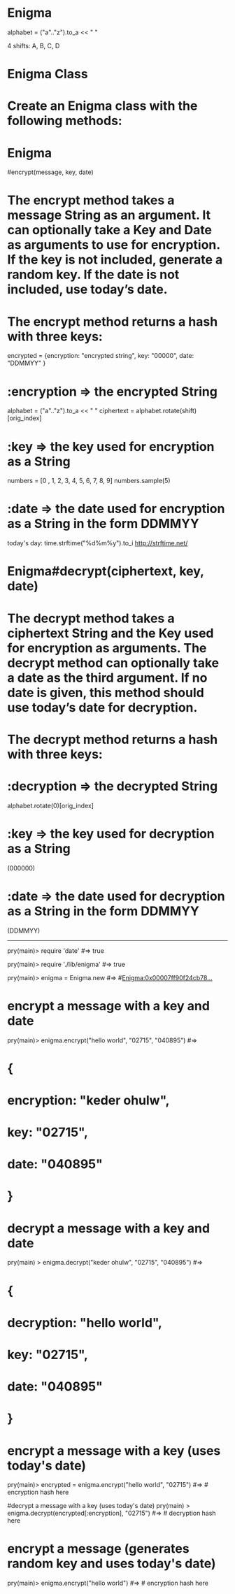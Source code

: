 # Enigma

alphabet = ("a".."z").to_a << " "

4 shifts: A, B, C, D

# Enigma Class
# Create an Enigma class with the following methods:
#
# Enigma
#encrypt(message, key, date)
# The encrypt method takes a message String as an argument. It can optionally take a Key and Date as arguments to use for encryption. If the key is not included, generate a random key. If the date is not included, use today’s date.

# The encrypt method returns a hash with three keys:
  encrypted = {encryption: "encrypted string",
                         key: "00000",
                        date: "DDMMYY"
                 }
# :encryption => the encrypted String
alphabet = ("a".."z").to_a << " "
ciphertext = alphabet.rotate(shift)[orig_index]

# :key => the key used for encryption as a String
numbers = [0 , 1, 2, 3, 4, 5, 6, 7, 8, 9]
numbers.sample(5)
# :date => the date used for encryption as a String in the form DDMMYY
today's day: time.strftime("%d%m%y").to_i
http://strftime.net/

# Enigma#decrypt(ciphertext, key, date)
# The decrypt method takes a ciphertext String and the Key used for encryption as arguments. The decrypt method can optionally take a date as the third argument. If no date is given, this method should use today’s date for decryption.
#
# The decrypt method returns a hash with three keys:
#
# :decryption => the decrypted String
  alphabet.rotate(0)[orig_index]
# :key => the key used for decryption as a String
  (000000)
# :date => the date used for decryption as a String in the form DDMMYY
  (DDMMYY)
_____________________________________
  pry(main)> require 'date'
#=> true

pry(main)> require './lib/enigma'
#=> true

pry(main)> enigma = Enigma.new
#=> #<Enigma:0x00007ff90f24cb78...>

# encrypt a message with a key and date
pry(main)> enigma.encrypt("hello world", "02715", "040895")
#=>
#   {
#     encryption: "keder ohulw",
#     key: "02715",
#     date: "040895"
#   }

# decrypt a message with a key and date
pry(main) > enigma.decrypt("keder ohulw", "02715", "040895")
#=>
#   {
#     decryption: "hello world",
#     key: "02715",
#     date: "040895"
#   }

# encrypt a message with a key (uses today's date)
pry(main)> encrypted = enigma.encrypt("hello world", "02715")
#=> # encryption hash here

#decrypt a message with a key (uses today's date)
pry(main) > enigma.decrypt(encrypted[:encryption], "02715")
#=> # decryption hash here

# encrypt a message (generates random key and uses today's date)
pry(main)> enigma.encrypt("hello world")
#=> # encryption hash here
